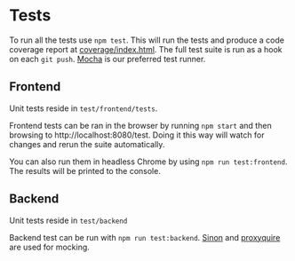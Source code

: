 # Tests

To run all the tests use `npm test`. This will run the tests and produce a code coverage report at [coverage/index.html](../coverage/index.html). The full test suite is run as a hook on each `git push`. [Mocha](https://mochajs.org) is our preferred test runner.

## Frontend

Unit tests reside in `test/frontend/tests`.

Frontend tests can be ran in the browser by running `npm start` and then browsing to http://localhost:8080/test. Doing it this way will watch for changes and rerun the suite automatically.

You can also run them in headless Chrome by using `npm run test:frontend`. The results will be printed to the console.

## Backend

Unit tests reside in `test/backend`

Backend test can be run with `npm run test:backend`. [Sinon](http://sinonjs.org/) and [proxyquire](https://github.com/thlorenz/proxyquire) are used for mocking.